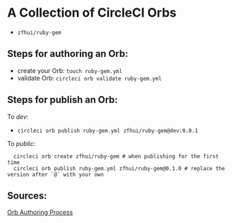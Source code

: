# A Collection of CircleCI Orbs

* `zfhui/ruby-gem`

## Steps for authoring an Orb:

* create your Orb: `touch ruby-gem.yml`
* validate Orb: `circleci orb validate ruby-gem.yml`

## Steps for publish an Orb:

To *dev*:

* `circleci orb publish ruby-gem.yml zfhui/ruby-gem@dev:0.0.1`

To *public*:

```
  circleci orb create zfhui/ruby-gem # when publishing for the first time
  circleci orb publish ruby-gem.yml zfhui/ruby-gem@0.1.0 # replace the version after `@` with your own
```

## Sources:

[Orb Authoring Process](https://circleci.com/docs/2.0/orb-author/#writing-inline-orbs)
